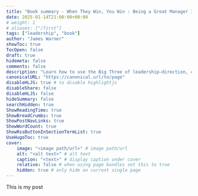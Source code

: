 ```yaml
---
title: "Book summary - When They Win, You Win : Being a Great Manager Is Simpler Than You Think by Russ Laraway"
date: 2025-01-14T21:00:00+00:00
# weight: 1
# aliases: ["/first"]
tags: ["leadership", "book"]
author: "James Warner"
showToc: true
TocOpen: false
draft: true
hidemeta: false
comments: false
description: "Learn how to use the Big Three of leadership—direction, coaching, and career development—to build engaged, high-performing software engineering teams that deliver amazing results."
canonicalURL: "https://canonical.url/to/page"
disableHLJS: true # to disable highlightjs
disableShare: false
disableHLJS: false
hideSummary: false
searchHidden: true
ShowReadingTime: true
ShowBreadCrumbs: true
ShowPostNavLinks: true
ShowWordCount: true
ShowRssButtonInSectionTermList: true
UseHugoToc: true
cover:
    image: "<image path/url>" # image path/url
    alt: "<alt text>" # alt text
    caption: "<text>" # display caption under cover
    relative: false # when using page bundles set this to true
    hidden: true # only hide on current single page
---
```


This is my post 